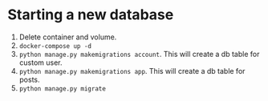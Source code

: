 # Starting a new database

1. Delete container and volume.
2. `docker-compose up -d`
3. `python manage.py makemigrations account`. This will create a db table for custom user.
4. `python manage.py makemigrations app`. This will create a db table for posts.
5. `python manage.py migrate`

